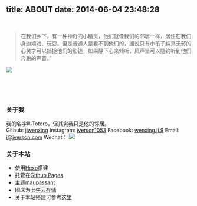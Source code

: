 title: ABOUT
date: 2014-06-04 23:48:28
---
  <br />
 

 > 在我们乡下，有一种神奇的小精灵，他们就像我们的邻居一样，居住在我们身边嬉戏、玩耍。但是普通人是看不到他们的，据说只有小孩子纯真无邪的心灵才可以捕捉他们的形迹，如果静下心来倾听，风声里可以隐约听到他们奔跑的声音。”

![](http://7u2eve.com1.z0.glb.clouddn.com/blogElement/1212121.jpeg)


<br /><br /><br />




### 关于我

 我的名字叫Totoro，但其实我只是他的邻居。<br />
 <i class="fa fa-github fa-fw"></i>  Github: [jiwenxing](https://github.com/jiwenxing)
 <i class="fa fa-instagram fa-fw"></i>  Instagram: [jverson1053](https://www.instagram.com/jverson1053/)
 <i class="fa fa-facebook-official fa-fw"></i>  Facebook: [wenxing.ji.9](https://www.facebook.com/wenxing.ji.9)
 <i class="fa fa fa-envelope fa-fw"></i>  Email: [i@jverson.com]()
 <i class="fa fa-wechat fa-fw"></i>  Wechat：
 ![](http://7u2eve.com1.z0.glb.clouddn.com/442110507659429382.jpg)
<br />

### 关于本站

 - 使用[Hexo](http://hexo.io/)搭建
 - 托管在[Github Pages](https://github.com)
 - 主题[maupassant](https://github.com/icylogic/maupassant-hexo)
 - 图床为[七牛云存储](www.qiniu.com)
 - 关于本站搭建可参考[这里](https://www.haomwei.com/technology/maupassant-hexo.html)
